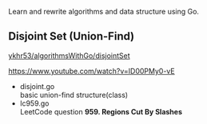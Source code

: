 
Learn and rewrite algorithms and data structure using Go.

## Disjoint Set (Union-Find)
[ykhr53/algorithmsWithGo/disjointSet](/disjointSet)

https://www.youtube.com/watch?v=ID00PMy0-vE

- disjoint.go  
basic union-find structure(class)  
- lc959.go  
LeetCode question **959. Regions Cut By Slashes**